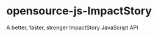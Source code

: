 opensource-js-ImpactStory
=========================

A better, faster, stronger ImpactStory JavaScript API